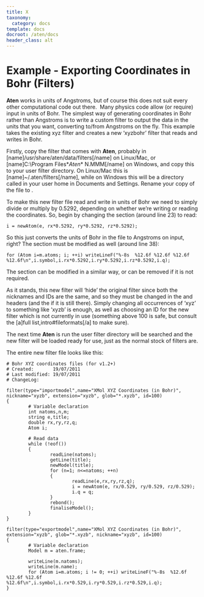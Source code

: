 ```yaml
---
title: X
taxonomy:
  category: docs
template: docs
docroot: /aten/docs
header_class: alt
---
```



# Example - Exporting Coordinates in Bohr (Filters)

**Aten** works in units of Angstroms, but of course this does not suit every other computational code out there.  Many physics code allow (or require) input in units of Bohr. The simplest way of generating coordinates in Bohr rather than Angstroms is to write a custom filter to output the data in the units that you want, converting to/from Angstroms on the fly. This example takes the existing xyz filter and creates a new ‘xyzbohr’ filter that reads and writes in Bohr.

Firstly, copy the  filter that comes with **Aten**, probably in [name]/usr/share/aten/data/filters[/name] on Linux/Mac, or [name]C:\Program Files\**Aten** N.MMM[/name] on Windows, and copy this to your user filter directory. On Linux/Mac this is [name]~/.aten/filters[/name], while on Windows this will be a directory called  in your user home in Documents and Settings. Rename your copy of the file to .

To make this new filter file read and write in units of Bohr we need to simply divide or multiply by 0.5292, depending on whether we’re writing or reading the coordinates. So, begin by changing the  section (around line 23) to read:

```
i = newAtom(e, rx*0.5292, ry*0.5292, rz*0.5292);
```

So this just converts the units of Bohr in the file to Angstroms on input, right? The  section must be modified as well (around line 38):

```
for (Atom i=m.atoms; i; ++i) writeLineF("%-8s  %12.6f %12.6f %12.6f %12.6f\n",i.symbol,i.rx*0.5292,i.ry*0.5292,i.rz*0.5292,i.q);
```

The  section can be modified in a similar way, or can be removed if it is not required.

As it stands, this new  filter will ‘hide’ the original  filter since both the nicknames and IDs are the same, and so they must be changed in the  and  headers (and the  if it is still there). Simply changing all occurrences of ‘xyz’ to something like ‘xyzb’ is enough, as well as choosing an ID for the new filter which is not currently in use (something above 100 is safe, but consult the [a]full list,intro#fileformats[/a] to make sure).

The next time **Aten** is run the user filter directory will be searched and the new  filter will be loaded ready for use, just as the normal stock of filters are.

The entire new filter file looks like this:

```
# Bohr XYZ coordinates files (for v1.2+)
# Created:       19/07/2011
# Last modified: 19/07/2011
# ChangeLog:

filter(type="importmodel",name="XMol XYZ Coordinates (in Bohr)", nickname="xyzb", extension="xyzb", glob="*.xyzb", id=100)
{
        # Variable declaration
        int natoms,n,m;
        string e,title;
        double rx,ry,rz,q;
        Atom i;

        # Read data
        while (!eof())
        {
                readLine(natoms);
                getLine(title);
                newModel(title);
                for (n=1; n<=natoms; ++n)
                {
                        readLine(e,rx,ry,rz,q);
                        i = newAtom(e, rx/0.529, ry/0.529, rz/0.529);
                        i.q = q;
                }
                rebond();
                finaliseModel();
        }
}

filter(type="exportmodel",name="XMol XYZ Coordinates (in Bohr)", extension="xyzb", glob="*.xyzb", nickname="xyzb", id=100)
{
        # Variable declaration
        Model m = aten.frame;

        writeLine(m.natoms);
        writeLine(m.name);
        for (Atom i=m.atoms; i != 0; ++i) writeLineF("%-8s  %12.6f %12.6f %12.6f %12.6f\n",i.symbol,i.rx*0.529,i.ry*0.529,i.rz*0.529,i.q);
}
```


